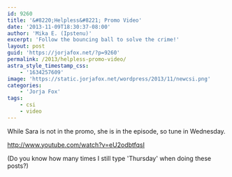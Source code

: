 ```yaml
---
id: 9260
title: '&#8220;Helpless&#8221; Promo Video'
date: '2013-11-09T18:30:37-08:00'
author: 'Mika E. (Ipstenu)'
excerpt: 'Follow the bouncing ball to solve the crime!'
layout: post
guid: 'https://jorjafox.net/?p=9260'
permalink: /2013/helpless-promo-video/
astra_style_timestamp_css:
    - '1634257609'
image: 'https://static.jorjafox.net/wordpress/2013/11/newcsi.png'
categories:
    - 'Jorja Fox'
tags:
    - csi
    - video
---
```


While Sara is not in the promo, she is in the episode, so tune in Wednesday.

http://www.youtube.com/watch?v=eU2odbtfqsI

(Do you know how many times I still type 'Thursday' when doing these posts?)